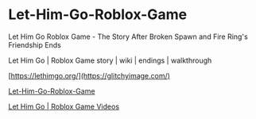 # Let-Him-Go-Roblox-Game
Let Him Go Roblox Game - The Story After Broken Spawn and Fire Ring's Friendship Ends

Let Him Go | Roblox Game story | wiki | endings | walkthrough

[https://lethimgo.org/](https://glitchyimage.com/)

[Let-Him-Go-Roblox-Game](https://glitchyimage.com/)


[Let Him Go | Roblox Game Videos](https://lethimgo.org/video-guide)







